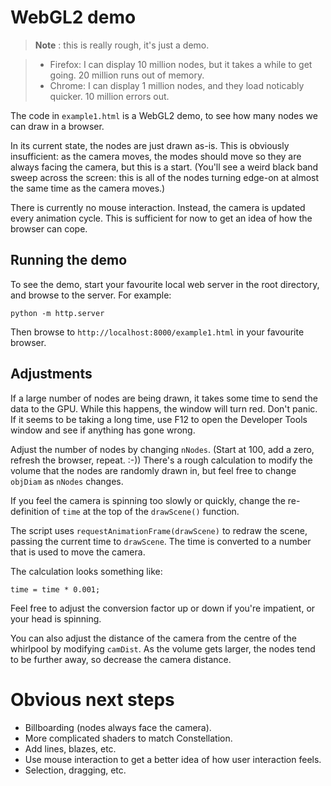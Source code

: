 # WebGL2 demo

> **Note** : this is really rough, it's just a demo.

> - Firefox: I can display 10 million nodes, but it takes a while to get going. 20 million runs out of memory.
> - Chrome: I can display 1 million nodes, and they load noticably quicker. 10 million errors out.

The code in `example1.html` is a WebGL2 demo, to see how many nodes we can draw in a browser.

In its current state, the nodes are just drawn as-is. This is obviously insufficient: as the camera moves, the modes should move so they are always facing the camera, but this is a start. (You'll see a weird black band sweep across the screen: this is all of the nodes turning edge-on at almost the same time as the camera moves.)

There is currently no mouse interaction. Instead, the camera is updated every animation cycle. This is sufficient for now to get an idea of how the browser can cope.

## Running the demo

To see the demo, start your favourite local web server in the root directory, and browse to the server. For example:

```
python -m http.server
```

Then browse to `http://localhost:8000/example1.html` in your favourite browser.

## Adjustments

If a large number of nodes are being drawn, it takes some time to send the data to the GPU. While this happens, the window will turn red. Don't panic. If it seems to be taking a long time, use F12 to open the Developer Tools window and see if anything has gone wrong.

Adjust the number of nodes by changing `nNodes`. (Start at 100, add a zero, refresh the browser, repeat. :-)) There's a rough calculation to modify the volume that the nodes are randomly drawn in, but feel free to change `objDiam` as `nNodes` changes.

If you feel the camera is spinning too slowly or quickly, change the re-definition of `time` at the top of the `drawScene()` function.

The script uses `requestAnimationFrame(drawScene)` to redraw the scene, passing the current time to `drawScene`. The time is converted to a number that is used to move the camera.

The calculation looks something like:
```
time = time * 0.001;
```

Feel free to adjust the conversion factor up or down if you're impatient, or your head is spinning.

You can also adjust the distance of the camera from the centre of the whirlpool by modifying `camDist`. As the volume gets larger, the nodes tend to be further away, so decrease the camera distance.

# Obvious next steps

- Billboarding (nodes always face the camera).
- More complicated shaders to match Constellation.
- Add lines, blazes, etc.
- Use mouse interaction to get a better idea of how user interaction feels.
- Selection, dragging, etc.

